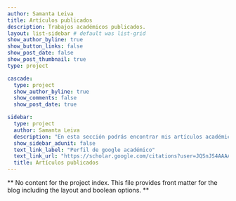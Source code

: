 ```yaml
---
author: Samanta Leiva
title: Artículos publicados
description: Trabajos académicos publicados.
layout: list-sidebar # default was list-grid
show_author_byline: true
show_button_links: false
show_post_date: false
show_post_thumbnail: true
type: project

cascade:
  type: project
  show_author_byline: true
  show_comments: false
  show_post_date: true

sidebar:
  type: project
  author: Samanta Leiva
  description: "En esta sección podrás encontrar mis artículos académicos publicados.  \nVarios de mis trabajos se realizaron en el contexto de mi beca doctoral UBACyT y, luego, bajo mi beca postdoctoral del CONICET. Otros, surgieron como colaboraciones con colegas de la vida académica ;)"
  show_sidebar_adunit: false
  text_link_label: "Perfil de google académico"
  text_link_url: "https://scholar.google.com/citations?user=JQSnJS4AAAAJ&hl=es"
  title: Artículos publicados
---
```


** No content for the project index. This file provides front matter for the blog including the layout and boolean options. **
